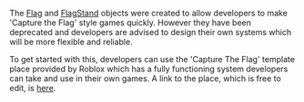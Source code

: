 The [Flag](https://developer.roblox.com/en-us/api-reference/class/Flag) and [FlagStand](https://developer.roblox.com/en-us/api-reference/class/FlagStand) objects were created to allow developers to make 'Capture the Flag' style games quickly. However they have been deprecated and developers are advised to design their own systems which will be more flexible and reliable.

To get started with this, developers can use the 'Capture The Flag' template place provided by Roblox which has a fully functioning system developers can take and use in their own games. A link to the place, which is free to edit, is [here](https://www.roblox.com/games/92721754/Capture-The-Flag#!/about).